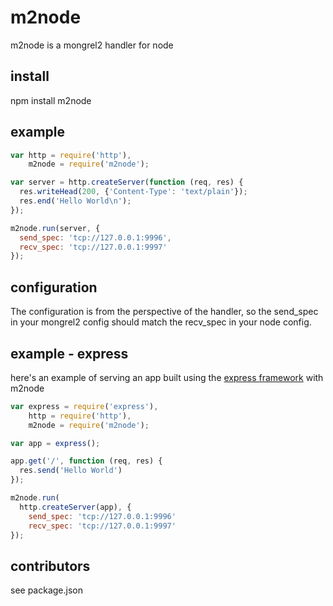 m2node
======

m2node is a mongrel2 handler for node

install
-------

  npm install m2node

example
-------

```javascript
var http = require('http'),
    m2node = require('m2node');

var server = http.createServer(function (req, res) {
  res.writeHead(200, {'Content-Type': 'text/plain'});
  res.end('Hello World\n');
});

m2node.run(server, {
  send_spec: 'tcp://127.0.0.1:9996',
  recv_spec: 'tcp://127.0.0.1:9997'
});
```

configuration
-------------

The configuration is from the perspective of the handler, so the send_spec in your mongrel2 config should match the recv_spec in your node config.

example - express
-----------------

here's an example of serving an app built using the [express framework](http://expressjs.com/) with m2node

```javascript
var express = require('express'),
    http = require('http'),
    m2node = require('m2node');

var app = express();

app.get('/', function (req, res) {
  res.send('Hello World')
});

m2node.run(
  http.createServer(app), {
    send_spec: 'tcp://127.0.0.1:9996'
    recv_spec: 'tcp://127.0.0.1:9997'
});
```

contributors
------------

see package.json

